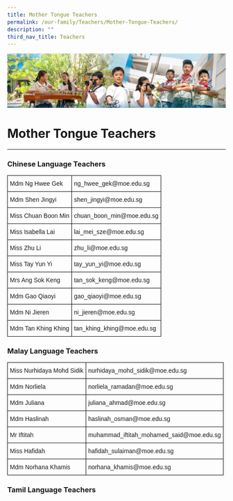 ```yaml
---
title: Mother Tongue Teachers
permalink: /our-family/Teachers/Mother-Tongue-Teachers/
description: ""
third_nav_title: Teachers
---
```

![](/images/AboutUs.jpg)

Mother Tongue Teachers
======================

  

* * *

### **Chinese Language Teachers**

<style type="text/css">
.tg  {border-collapse:collapse;border-spacing:0;}
.tg td{border-color:black;border-style:solid;border-width:1px;font-family:Arial, sans-serif;font-size:14px;
  overflow:hidden;padding:10px 5px;word-break:normal;}
.tg th{border-color:black;border-style:solid;border-width:1px;font-family:Arial, sans-serif;font-size:14px;
  font-weight:normal;overflow:hidden;padding:10px 5px;word-break:normal;}
.tg .tg-0lax{text-align:left;vertical-align:top}
</style>
<table class="tg">
<thead>
  <tr>
    <th class="tg-0lax"><span style="font-weight:400">Mdm Ng Hwee Gek</span><br></th>
    <th class="tg-0lax"><span style="font-weight:normal">ng_hwee_gek@moe.edu.sg</span></th>
  </tr>
</thead>
<tbody>
  <tr>
    <td class="tg-0lax"><span style="font-weight:400">Mdm Shen Jingyi</span></td>
    <td class="tg-0lax"><span style="font-weight:400">shen_jingyi@moe.edu.sg</span><br></td>
  </tr>
  <tr>
    <td class="tg-0lax"><span style="font-weight:400">Miss Chuan Boon Min</span></td>
    <td class="tg-0lax"><span style="font-weight:400">chuan_boon_min@moe.edu.sg</span><br></td>
  </tr>
  <tr>
    <td class="tg-0lax"><span style="font-weight:400">Miss Isabella Lai</span><br></td>
    <td class="tg-0lax"><span style="font-weight:400">lai_mei_sze@moe.edu.sg</span><br></td>
  </tr>
  <tr>
    <td class="tg-0lax">Miss Zhu Li</td>
    <td class="tg-0lax">zhu_li@moe.edu.sg</td>
  </tr>
  <tr>
    <td class="tg-0lax">Miss Tay Yun Yi</td>
    <td class="tg-0lax">tay_yun_yi@moe.edu.sg</td>
  </tr>
  <tr>
    <td class="tg-0lax"><span style="font-weight:normal">Mrs Ang Sok Keng </span>    </td>
    <td class="tg-0lax"><span style="font-weight:normal">tan_sok_keng@moe.edu.sg</span>    <span style="font-weight:normal"> </span>        </td>
  </tr>
  <tr>
    <td class="tg-0lax"><span style="font-weight:400">Mdm  Gao Qiaoyi    </span></td>
    <td class="tg-0lax"><span style="font-weight:400">gao_qiaoyi@moe.edu.sg         </span></td>
  </tr>
  <tr>
    <td class="tg-0lax"><span style="font-weight:400">Mdm Ni Jieren   </span></td>
    <td class="tg-0lax"><span style="font-weight:400">ni_jieren@moe.edu.sg</span> </td>
  </tr>
  <tr>
    <td class="tg-0lax"><span style="font-weight:400">Mdm Tan Khing Khing</span></td>
    <td class="tg-0lax"><span style="font-weight:400">tan_khing_khing@moe.edu.sg</span></td>
  </tr>
</tbody>
</table>


### **Malay Language Teachers**

<style type="text/css">
.tg  {border-collapse:collapse;border-spacing:0;}
.tg td{border-color:black;border-style:solid;border-width:1px;font-family:Arial, sans-serif;font-size:14px;
  overflow:hidden;padding:10px 5px;word-break:normal;}
.tg th{border-color:black;border-style:solid;border-width:1px;font-family:Arial, sans-serif;font-size:14px;
  font-weight:normal;overflow:hidden;padding:10px 5px;word-break:normal;}
.tg .tg-0lax{text-align:left;vertical-align:top}
</style>
<table class="tg">
<thead>
  <tr>
    <th class="tg-0lax"><span style="font-weight:normal">Miss Nurhidaya Mohd Sidik</span><br></th>
    <th class="tg-0lax"><span style="font-weight:normal">nurhidaya_mohd_sidik@moe.edu.sg</span><br></th>
  </tr>
</thead>
<tbody>
  <tr>
    <td class="tg-0lax"><span style="font-weight:normal">Mdm Norliela</span><br></td>
    <td class="tg-0lax"><span style="font-weight:normal">norliela_ramadan@moe.edu.sg</span><br></td>
  </tr>
  <tr>
    <td class="tg-0lax"><span style="font-weight:normal">Mdm Juliana</span></td>
    <td class="tg-0lax"><span style="font-weight:normal">juliana_ahmad@moe.edu.sg</span></td>
  </tr>
  <tr>
    <td class="tg-0lax"><span style="font-weight:normal">Mdm Haslinah</span></td>
    <td class="tg-0lax"><span style="font-weight:normal">haslinah_osman@moe.edu.sg</span></td>
  </tr>
  <tr>
    <td class="tg-0lax"><span style="font-weight:normal">Mr Iftitah</span></td>
    <td class="tg-0lax"><span style="font-weight:normal">muhammad_iftitah_mohamed_said@moe.edu.sg</span></td>
  </tr>
  <tr>
    <td class="tg-0lax"><span style="font-weight:normal">Miss Hafidah</span></td>
    <td class="tg-0lax"><span style="font-weight:normal">hafidah_sulaiman@moe.edu.sg</span></td>
  </tr>
  <tr>
    <td class="tg-0lax"><span style="font-weight:normal">Mdm Norhana Khamis</span></td>
    <td class="tg-0lax"><span style="font-weight:normal">norhana_khamis@moe.edu.sg</span></td>
  </tr>
</tbody>
</table>

### **Tamil Language Teachers**
